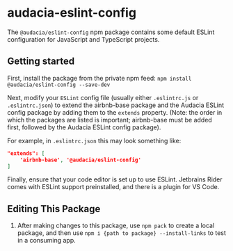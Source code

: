 # audacia-eslint-config

The `@audacia/eslint-config` npm package contains some default ESLint configuration for JavaScript and TypeScript projects.

## Getting started

First, install the package from the private npm feed:
`npm install @audacia/eslint-config --save-dev`

Next, modify your `ESLint` config file (usually either `.eslintrc.js` or `.eslintrc.json`) to extend the airbnb-base package and the Audacia ESLint config package by adding them to the `extends` property. (Note: the order in which the packages are listed is important; airbnb-base must be added first, followed by the Audacia ESLint config package).

For example, in `.eslintrc.json` this may look something like:

```json
"extends": [
    'airbnb-base', '@audacia/eslint-config'
]
```

Finally, ensure that your code editor is set up to use ESLint. Jetbrains Rider comes with ESLint support preinstalled, and there is a plugin for VS Code.

## Editing This Package
1. After making changes to this package, use `npm pack` to create a local package, and then use `npm i {path to package} --install-links` to test in a consuming app.